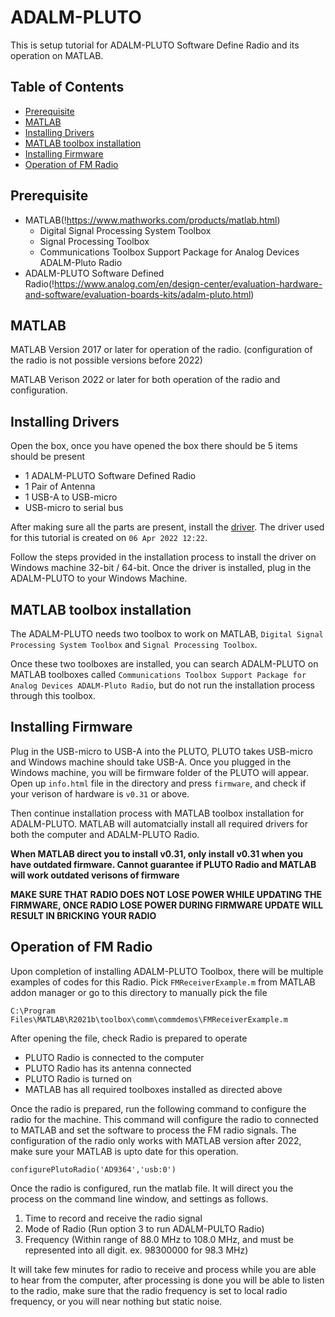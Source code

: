 # ADALM-PLUTO

This is setup tutorial for ADALM-PLUTO Software Define Radio and its operation on MATLAB.

## Table of Contents
- [Prerequisite](#Prerequisite)
- [MATLAB](#MATLAB)
- [Installing Drivers](#Installing-Drivers)
- [MATLAB toolbox installation](#MATLAB-toolbox-installation)
- [Installing Firmware](#Installing-Firmware)
- [Operation of FM Radio](#Operation-of-FM-Radio)

## Prerequisite
- MATLAB(!https://www.mathworks.com/products/matlab.html)
  - Digital Signal Processing System Toolbox
  - Signal Processing Toolbox
  - Communications Toolbox Support Package for Analog Devices ADALM-Pluto Radio
- ADALM-PLUTO Software Defined Radio(!https://www.analog.com/en/design-center/evaluation-hardware-and-software/evaluation-boards-kits/adalm-pluto.html)

## MATLAB

MATLAB Version 2017 or later for operation of the radio. (configuration of the radio is not possible versions before 2022) 

MATLAB Verison 2022 or later for both operation of the radio and configuration.

## Installing Drivers
Open the box, once you have opened the box there should be 5 items should be present
  - 1 ADALM-PLUTO Software Defined Radio
  - 1 Pair of Antenna
  - 1 USB-A to USB-micro
  - USB-micro to serial bus
  
After making sure all the parts are present, install the [driver](https://wiki.analog.com/university/tools/pluto/drivers/windows). The driver used for
this tutorial is created on ```06 Apr 2022 12:22```.

Follow the steps provided in the installation process to install the driver on Windows machine 32-bit / 64-bit. Once the driver is installed, plug in the ADALM-PLUTO
to your Windows Machine.

## MATLAB toolbox installation

The ADALM-PLUTO needs two toolbox to work on MATLAB, ```Digital Signal Processing System Toolbox``` and ```Signal Processing Toolbox```.

Once these two toolboxes are installed, you can search ADALM-PLUTO on MATLAB toolboxes called ```Communications Toolbox Support Package for Analog Devices ADALM-Pluto Radio```, but do not run the installation process through this toolbox.

## Installing Firmware

Plug in the USB-micro to USB-A into the PLUTO, PLUTO takes USB-micro and Windows machine should take USB-A.
Once you plugged in the Windows machine, you will be firmware folder of the PLUTO will appear.
Open up ```info.html``` file in the directory and press ```firmware```, and check if your verison of hardware is ```v0.31``` or above.

Then continue installation process with MATLAB toolbox installation for ADALM-PLUTO. MATLAB will automatcially install all required drivers for both
the computer and ADALM-PLUTO Radio.

**When MATLAB direct you to install v0.31, only install v0.31 when you have outdated firmware. Cannot guarantee if PLUTO Radio and MATLAB will work outdated verisons of firmware**

**MAKE SURE THAT RADIO DOES NOT LOSE POWER WHILE UPDATING THE FIRMWARE, ONCE RADIO LOSE POWER DURING FIRMWARE UPDATE WILL RESULT IN BRICKING YOUR RADIO**

## Operation of FM Radio

Upon completion of installing ADALM-PLUTO Toolbox, there will be multiple examples of codes for this Radio.
Pick ```FMReceiverExample.m``` from MATLAB addon manager or go to this directory to manually pick the file

``` C:\Program Files\MATLAB\R2021b\toolbox\comm\commdemos\FMReceiverExample.m ```

After opening the file, check Radio is prepared to operate 
 - PLUTO Radio is connected to the computer
 - PLUTO Radio has its antenna connected
 - PLUTO Radio is turned on
 - MATLAB has all required toolboxes installed as directed above

Once the radio is prepared, run the following command to configure the radio for the machine. This command will configure the radio to connected to MATLAB and set the software to process the FM radio signals. The configuration of the radio only works with MATLAB version after 2022, make sure your MATLAB is upto date for this operation.

```configurePlutoRadio('AD9364','usb:0')```

Once the radio is configured, run the matlab file. It will direct you the process on the command line window, and settings as follows.
1. Time to record and receive the radio signal
2. Mode of Radio (Run option 3 to run ADALM-PULTO Radio)
3. Frequency (Within range of 88.0 MHz to 108.0 MHz, and must be represented into all digit. ex. 98300000 for 98.3 MHz)

It will take few minutes for radio to receive and process while you are able to hear from the computer, after processing is done you will be able to listen to the radio, make sure that the radio frequency is set to local radio frequency, or you will near nothing but static noise.
